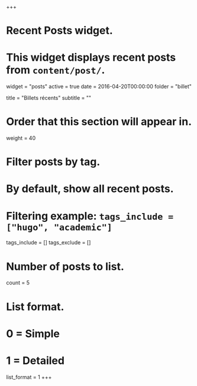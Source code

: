 +++
# Recent Posts widget.
# This widget displays recent posts from `content/post/`.
widget = "posts"
active = true
date = 2016-04-20T00:00:00
folder = "billet"

title = "Billets récents"
subtitle = ""

# Order that this section will appear in.
weight = 40

# Filter posts by tag.
#  By default, show all recent posts.
#  Filtering example: `tags_include = ["hugo", "academic"]`
tags_include = []
tags_exclude = []

# Number of posts to list.
count = 5

# List format.
#   0 = Simple
#   1 = Detailed
list_format = 1
+++


